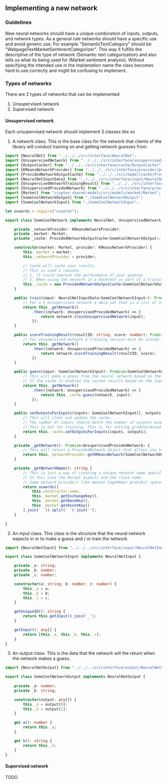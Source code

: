 [//]: # (Only edit this file if it is in $project/in directory. This file is compiled)
## Implementing a new network

### Guidelines
New neural networks should have a unique combination of inputs, outputs, and network types. As a general rule networks should have a specific use and avoid generic use. For example "SemanticTextCategory" should be "WebpageTextMarketSentimentCategorizer". This way it fulfills the descriptive of the type of network (Semantic text categorization) and also tells us what its being used for (Market sentiment analysis). Without specifying the intended use in the implantation name the class becomes hard to use correctly and might be confusing to implement. 

### Types of networks
There are 2 types of networks that can be implemented
1. Unsupervised network
2. Supervised network

#### Unsupervised network
Each unsupervised network should implement 3 classes like so

1. A network class. This is the base class for the network that clients of the library will conduct training on and getting network guesses from.

[embedmd]:# (../../../examples/network/cool/SomeCoolNetwork.ts typescript)
```typescript
import {NeuralNet} from "../../../src/interface/NeuralNet";
import {UnsupervisedNetwork} from "../../../src/interface/unsupervised/UnsupervisedNetwork";
import {OutputCacher} from "../../../src/interface/cache/OutputCacher";
import {KMeansNetworkProvider} from "../../../src/interface/provider/provider/kmeans/KMeansNetworkProvider";
import {ProvidedNetworkOutputCache} from "../../../src/model/cache/ProvidedNetworkOutputCache";
import {NeuralNetInputData} from "../../../src/interface/input/NeuralNetInputData";
import {UnsupervisedNetworkTrainingResult} from "../../../src/interface/unsupervised/UnsupervisedNetworkTrainingResult";
import {UnsupervisedProvidedNetwork} from "../../../src/interface/provider/network/UnsupervisedProvidedNetwork";
import {Market} from "cryptex-shared-models/src/models/market/Market";
import {SomeCoolNetworkOutput} from "./SomeCoolNetworkOutput";
import {SomeCoolNetworkInput} from "./SomeCoolNetworkInput";

let ucwords = require("ucwords");

export class SomeCoolNetwork implements NeuralNet, UnsupervisedNetwork, OutputCacher<SomeCoolNetworkOutput> {

    private _networkProvider: KMeansNetworkProvider;
    private _market: Market;
    private _cache: ProvidedNetworkOutputCache<SomeCoolNetworkOutput>;

    constructor(market: Market, provider: KMeansNetworkProvider) {
        this._market = market;
        this._networkProvider = provider;

        // Cache will cache your results.
        // This is used 2 reasons.
        // 1. It could improve the performance of your guesses
        // 2. When using the network in a backtest as part of a training session you may need the output to be predetermined
        this._cache = new ProvidedNetworkOutputCache<SomeCoolNetworkOutput>();
    }

    public train(input: NeuralNetInputData<SomeCoolNetworkInput>): Promise<UnsupervisedNetworkTrainingResult> {
        // For a n unsupervised network a data set that is a list of inputs must be provided
        return this._getNetwork()
            .then((network: UnsupervisedProvidedNetwork) => {
                return network.trainUnsupervisedNetwork(input);
            });
    }

    public scoreTrainingResult(resultID: string, score: number): Promise<void> {
        // For unsupervised network a training session must be scored.
        return this._getNetwork()
            .then((network: UnsupervisedProvidedNetwork) => {
                return network.scoreTrainingResult(resultID, score);
            })
    }

    public guess(input: SomeCoolNetworkInput): Promise<SomeCoolNetworkOutput> {
        // This will make a guess from the neural network based on the inputs
        // If the cache is enabled the cached results based on the inputs will be used
        return this._getNetwork()
            .then((network: UnsupervisedProvidedNetwork) => {
                return this._cache.guess(network, input);
            });
    }

    public setOutputsForInputs(inputs: SomeCoolNetworkInput[], outputs: SomeCoolNetworkOutput[]) {
        // This will clear and update the cache.
        // The number of inputs should match the number of outputs exactly
        // This is not for training. This is for setting predetermined results of the this.guess(...) method
        return this._cache.setOutputsForInputs(inputs, outputs);
    }

    private _getNetwork(): Promise<UnsupervisedProvidedNetwork> {
        // This will return a ProvidedNetwork object that allows you to interact with the network on the remote service
        return this._networkProvider.getKMeansNetwork(SomeCoolNetworkOutput, this._getNetworkName());
    }

    private _getNetworkName(): string {
        // This is just a way of creating a unique network name specific based on what is unique about the network
        // In this case the Market aspects and the class name
        // Some network providers like Amazon SageMaker prohibit spaces so it is advisable to return a name without spaces here
        return ucwords([
            this.constructor.name,
            this._market.getExchangeKey(),
            this._market.getBaseKey(),
            this._market.getAssetKey()
        ].join(' ')).split(' ').join('');
    }

}
```

2. An input class. This class is the structure that the neural network expects in or to make a guess and / or train the network.

[embedmd]:# (../../../examples/network/cool/SomeCoolNetworkInput.ts typescript)
```typescript
import {NeuralNetInput} from "../../../src/interface/input/NeuralNetInput";

export class SomeCoolNetworkInput implements NeuralNetInput {

	private _a: string;
	private _b: number;
	private _c: number;

	constructor(a: string, b: number, c: number) {
		this._a = a;
		this._b = b;
		this._c = c;
	}

	getUniqueID(): string {
		return this.getInput().join('_');
	}

	getInput(): any[] {
		return [this._a, this._b, this._c];
	}
}
```

3. An output class. This is the data that the network will the return when the network makes a guess.

[embedmd]:# (../../../examples/network/cool/SomeCoolNetworkOutput.ts typescript)
```typescript
import {NeuralNetOutput} from "../../../src/interface/output/NeuralNetOutput";

export class SomeCoolNetworkOutput implements NeuralNetOutput {
    
    private _a: number;
    private _b: string;

    constructor(output: any[]) {
        this._a = output[0];
        this._b = output[1];
    }

    get a(): number {
        return this._a;
    }

    get b(): string {
        return this._b;
    }
}
```

#### Supervised network
TODO
